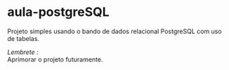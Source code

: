 # aula-postgreSQL

Projeto simples usando o bando de dados relacional PostgreSQL com uso de tabelas.

*Lembrete :*</br>
Aprimorar o projeto futuramente.
